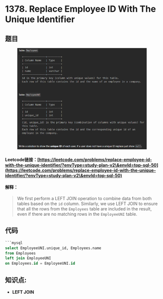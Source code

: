 # 1378. Replace Employee ID With The Unique Identifier

## 题目

<figure><img src="../../.gitbook/assets/image (5) (1) (1).png" alt=""><figcaption></figcaption></figure>

#### Leetcode链接：[https://leetcode.com/problems/replace-employee-id-with-the-unique-identifier/?envType=study-plan-v2\&envId=top-sql-50](https://leetcode.com/problems/replace-employee-id-with-the-unique-identifier/?envType=study-plan-v2\&envId=top-sql-50)

#### 解释：

> We first perform a LEFT JOIN operation to combine data from both tables based on the `id` column. Similarly, we use LEFT JOIN to ensure that all the rows from the `Employees` table are included in the result, even if there are no matching rows in the `EmployeeUNI` table.

## 代码

````sql
```mysql
select EmployeeUNI.unique_id, Employees.name
from Employees
left join EmployeeUNI
on Employees.id = EmployeeUNI.id

````

## **知识点:**

* **LEFT JOIN**&#x20;
